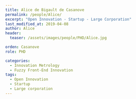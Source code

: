 ```yaml
---
title: Alice de Bigault de Casanove
permalink: /people/Alice/
excerpt: "Open Innovation - Startup - Large Corporation"
last_modified_at: 2019-04-08
author: Alice
header:
  teaser: /assets/images/people/PHD/Alice.jpg

orden: Casanove
role: PHD

categories:
  - Innovation Metrology
  - Fuzzy Front-End Innovation
tags:
  - Open Innovation
  - Startup
  - Large corporation  
---
```


